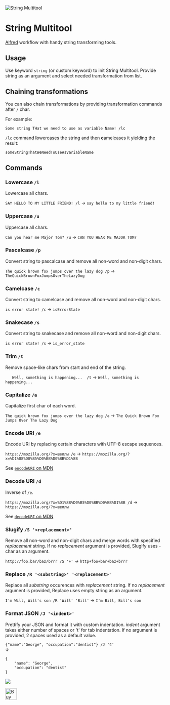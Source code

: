 ![String Multitool](./icon.png)

# String Multitool

[Alfred](https://www.alfredapp.com/) workflow with handy string transforming tools.

## Usage
Use keyword `string` (or custom keyword) to init String Multitool. Provide string as an argument and select needed transformation from list.

## Chaining transformations
You can also chain transformations by providing transformation commands after `/` char.

For example:
```
Some string THat we need to use as variable Name! /lc
```

`/lc` command **l**owercases the string and then **c**amelcases it yielding the result:

```
someStringThatWeNeedToUseAsVariableName
```

## Commands
### Lowercase `/l`
Lowercase all chars.

`SAY HELLO TO MY LITTLE FRIEND! /l` → `say hello to my little friend!`

### Uppercase `/u`
Uppercase all chars.

`Can you hear me Major Tom? /u` → `CAN YOU HEAR ME MAJOR TOM?`

### Pascalcase `/p`
Convert string to pascalcase and remove all non-word and non-digit chars.

`The quick brown fox jumps over the lazy dog /p` → `TheQuickBrownFoxJumpsOverTheLazyDog`

### Camelcase `/c`
Convert string to camelcase and remove all non-word and non-digit chars.

`is error state! /c` → `isErrorState`

### Snakecase `/s`
Convert string to snakecase and remove all non-word and non-digit chars.

`is error state! /s` → `is_error_state`

### Trim `/t`
Remove space-like chars from start and end of the string.

`   Well, something is happening...  /t` → `Well, something is happening...`

### Capitalize `/a`
Capitalize first char of each word.

`The quick brown fox jumps over the lazy dog /a` → `The Quick Brown Fox Jumps Over The Lazy Dog`

### Encode URI `/e`
Encode URI by replacing certain characters with UTF-8 escape sequences.

`https://mozilla.org/?x=шеллы /e` → `https://mozilla.org/?x=%D1%88%D0%B5%D0%BB%D0%BB%D1%8B`

See [`encodeURI` on MDN](https://developer.mozilla.org/en-US/docs/Web/JavaScript/Reference/Global_Objects/encodeURI)

### Decode URI `/d`
Inverse of `/e`.

`https://mozilla.org/?x=%D1%88%D0%B5%D0%BB%D0%BB%D1%8B /d` → `https://mozilla.org/?x=шеллы`

See [`decodeURI` on MDN](https://developer.mozilla.org/en-US/docs/Web/JavaScript/Reference/Global_Objects/decodeURI)

### Slugify `/S '<replacement>'`
Remove all non-word and non-digit chars and merge words with specified *replacement* string. If no *replacement* argument is provided, Slugify uses `-` char as an argument.

`http://foo.bar/baz/brrr /S '+'` → `http+foo+bar+baz+brrr`

### Replace `/R '<substring>' '<replacement>'`
Replace all *substring* occurences with *replacement* string. If no *replacement* argument is provided, Replace uses empty string as an argument.

`I'm Will, Will's son /R 'Will' 'Bill'` → `I'm Bill, Bill's son`

### Format JSON `/J '<indent>'`
Prettify your JSON and format it with custom indentation. *indent* argument takes either number of spaces or 't' for tab indentation. If no argument is provided, 2 spaces used as a default value.

`{"name":"George", "occupation":"dentist"} /J '4'`  
↓  
```
{
    "name": "George",
    "occupation": "dentist"
}
```

![](./string-multitool-example.gif)

<a href='https://ko-fi.com/I2I0W98PT' target='_blank'><img height='36' style='border:0px;height:36px;' src='https://storage.ko-fi.com/cdn/kofi3.png?v=3' border='0' alt='Buy Me a Coffee at ko-fi.com' /></a>
